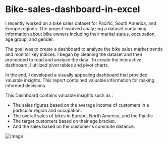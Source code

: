 # Bike-sales-dashboard-in-excel
I recently worked on a bike sales dataset for Pacific, South America, and Europe regions. The project involved analyzing a dataset containing information about bike owners including their marital status, occupation, age group, and gender.

The goal was to create a dashboard to analyze the bike sales market trends and monitor key indices. I began by cleaning the dataset and then proceeded to read and analyze the data. To create the interactive dashboard, I utilized pivot tables and pivot charts.

In the end, I developed a visually appealing dashboard that provided valuable insights. This report contained valuable information for making informed decisions.

This Dashboard contains valuable insights such as :
- The sales figures based on the average income of customers in a particular region and occupation.
- The overall sales of bikes in Europe, North America, and the Pacific
- The target customers based on their age bracket.
- And the sales based on the customer's commute distance.

![image](https://github.com/sivaji-palagiri/Bike-sale-dashboard-in-excel/assets/134676821/6e892ae8-f09d-4a30-8476-0b4a955639f1)

